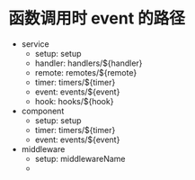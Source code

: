 # 函数调用时 event 的路径

- service
  - setup: setup
  - handler: handlers/${handler}
  - remote: remotes/${remote}
  - timer: timers/${timer}
  - event: events/${event}
  - hook: hooks/${hook}
- component
  - setup: setup
  - timer: timers/${timer}
  - event: events/${event}
- middleware
  - setup: middlewareName
  -
